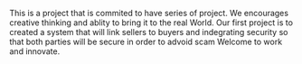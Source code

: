 This is a project that is commited to have series of project.
We encourages creative thinking and ablity to bring it to the real World.
Our first project is to created a system that will link sellers to buyers and indegrating security so that both parties will be secure in order to advoid scam
Welcome to work and innovate.

